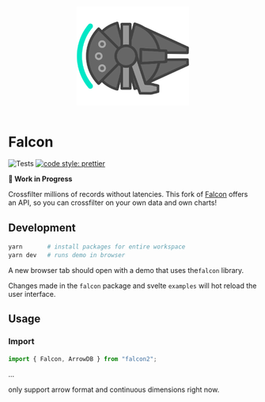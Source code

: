 <p align="center">
  <img src="logo/logo.png" width="200" style="transform: rotate(90deg);">
</p>

# Falcon

![Tests](https://github.com/cmudig/falcon/workflows/Node.js%20CI/badge.svg)
[![code style: prettier](https://img.shields.io/badge/code_style-prettier-ff69b4.svg?style=rounded)](https://github.com/prettier/prettier)

**🚧 Work in Progress**

Crossfilter millions of records without latencies. This fork of [Falcon](https://github.com/vega/falcon) offers an API, so you can crossfilter on your own data and own charts!

## Development

```bash
yarn       # install packages for entire workspace
yarn dev   # runs demo in browser
```

A new browser tab should open with a demo that uses the`falcon` library.

Changes made in the `falcon` package and svelte `examples` will hot reload the user interface.

## Usage

### Import

```typescript
import { Falcon, ArrowDB } from "falcon2";
```

...

only support arrow format and continuous dimensions right now.
